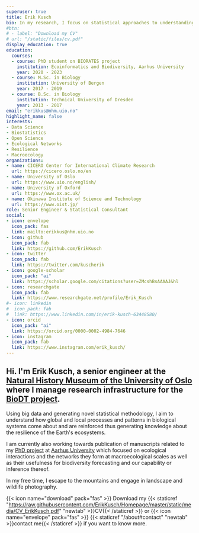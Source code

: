```yaml
---
superuser: true
title: Erik Kusch
bio: In my research, I focus on statistical approaches to understanding complex processes and patterns in biology using a variety of data banks.
#btn:
# - label: "Download my CV"
# url: "/static/files/cv.pdf"
display_education: true
education:
  courses:
  - course: PhD student on BIORATES project
    institution: Ecoinformatics and Biodiversity, Aarhus University
    year: 2020 - 2023
  - course: M.Sc. in Biology
    institution: University of Bergen
    year: 2017 - 2019
  - course: B.Sc. in Biology
    institution: Technical University of Dresden
    year: 2013 - 2017
email: "erikkus@nhm.uio.no"
highlight_name: false
interests:
- Data Science
- Biostatistics
- Open Science
- Ecological Networks
- Resilience
- Macroecology
organizations:
- name: CICERO Center for International Climate Research
  url: https://cicero.oslo.no/en
- name: University of Oslo
  url: https://www.uio.no/english/
- name: University of Oxford
  url: https://www.ox.ac.uk/
- name: Okinawa Institute of Science and Technology
  url: https://www.oist.jp/
role: Senior Engineer & Statistical Consultant
social:
- icon: envelope
  icon_pack: fas
  link: mailto:erikkus@nhm.uio.no
- icon: github
  icon_pack: fab
  link: https://github.com/ErikKusch
- icon: twitter
  icon_pack: fab
  link: https://twitter.com/kuscherik
- icon: google-scholar
  icon_pack: "ai"
  link: https://scholar.google.com/citations?user=ZMcshBsAAAAJ&hl
- icon: researchgate
  icon_pack: fab
  link: https://www.researchgate.net/profile/Erik_Kusch
#- icon: linkedin
#  icon_pack: fab
#  link: https://www.linkedin.com/in/erik-kusch-63448580/
- icon: orcid
  icon_pack: "ai"
  link: https://orcid.org/0000-0002-4984-7646
- icon: instagram
  icon_pack: fab
  link: https://www.instagram.com/erik_kusch/
---
```


## Hi. I'm **Erik Kusch**, a senior engineer at the [Natural History Museum of the University of Oslo](https://www.nhm.uio.no/english/) where I manage research infrastructure for the [BioDT project](https://biodt.eu/).

Using big data and generating novel statistical methodology, I aim to understand how global and local processes and patterns in biological systems come about and are reinforced thus generating knowledge about the resilience of the Earth's ecosystems. 

I am currently also working towards publication of manuscripts related to my [PhD project](/project/phd-packages/) at [Aarhus University](https://international.au.dk/) which focused on ecological interactions and the networks they form at macroecological scales as well as their usefulness for biodiversity forecasting and our capability or inference thereof.

In my free time, I escape to the mountains and engage in landscape and wildlife photography.

{{< icon name="download" pack="fas" >}} Download my {{< staticref "https://raw.githubusercontent.com/ErikKusch/Homepage/master/static/media/CV_ErikKusch.pdf" "newtab" >}}CV{{< /staticref >}} or {{< icon name="envelope" pack="fas" >}} {{< staticref "/about#contact" "newtab" >}}contact me{{< /staticref >}} if you want to know more.
